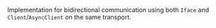 Implementation for bidirectional communication using both `Iface` and `Client`/`AsyncClient` on the same transport.